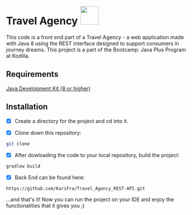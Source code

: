 # Travel Agency <img src="https://image.flaticon.com/icons/svg/2990/2990507.svg" width="50" height="50"> 
  
This code is a front end part of a Travel Agency - a web application made with Java 8 using the REST interface designed to support consumers in journey dreams. 
This project is a part of the Bootcamp: Java Plus Program at Kodilla.

## Requirements

[Java Development Kit (8 or higher)](https://www.oracle.com/java/technologies/javase-jdk8-downloads.html)


## Installation

-[x] Create a directory for the project and cd into it.

-[x] Clone down this repository:

```bash
git clone 
```
-[x] After dowloading the code to your local repository, build the project:

```bash
gradlew build
```
-[x] Back End  can be found here: 

```bash
https://github.com/KariFra/Travel_Agency_REST-API.git
```

...and that's it! Now you can run the project on your IDE and enjoy the functionalities that it gives you ;)

